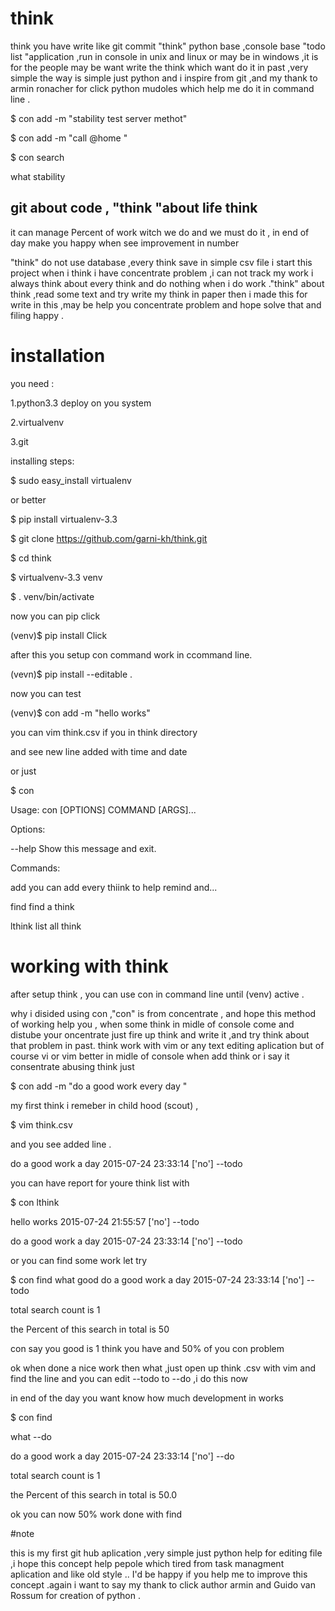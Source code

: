 # think
think you have write like git commit 
"think" python base ,console base  "todo list "application ,run in console in unix and linux or may be in windows ,it is for the people may be want write the think which want do it in past ,very simple 
the way is simple just python and i inspire from git ,and my thank to  armin ronacher for click  python mudoles  which help me do it in command line .

$ con add -m "stability test server methot"

$ con add -m "call @home "

$ con search

what stability 

## git about code , "think "about life think  

it  can manage 
Percent of work witch we do and we must do it  , in end of day make you happy when see improvement in number  

"think" do not use database ,every think save in simple  csv  file 
i start this project when i think i have concentrate problem ,i can not  track my work i always think about every think and do nothing when i  do  work ."think" about think  ,read some text  and try write my  think in paper  then i made this for write in this ,may be help  you concentrate problem and hope solve that and filing happy .

# installation 

you need :

1.python3.3 deploy on you system 

2.virtualvenv

3.git

installing steps:

$ sudo easy_install virtualenv 

or better

$ pip install virtualenv-3.3

$ git clone https://github.com/garni-kh/think.git

$ cd think

$ virtualvenv-3.3 venv

$ . venv/bin/activate 

now you can pip click

(venv)$ pip install Click

after this you setup con command work in  ccommand line. 

(vevn)$ pip install --editable .

now you can test 

(venv)$ con add -m "hello works"

you can vim think.csv  if you in think directory 

and see new line added with time and date 

or just 

$ con

Usage: con [OPTIONS] COMMAND [ARGS]...

Options:

  --help  Show this message and exit.

Commands:

  add     you can add every thiink to help remind and...
  
  find    find a think
  
  lthink  list all think

# working with think 

after setup think , you can use con in command line until (venv) active .

why i disided using con ,"con"  is from  concentrate  , and hope  this method of working help you  , when some think in midle of console come and distube your  oncentrate  just  fire up think  and write  it  ,and  try  think about that problem in past. think work with vim or any  text editing  aplication but of course vi or vim better in midle of console when add think or i say it consentrate abusing think just

$ con add -m "do a good work every day "

my first think i remeber in child hood (scout) ,

$ vim think.csv 

and you see added line .

do a good work a day 2015-07-24 23:33:14 ['no'] --todo

you can have report for youre  think list  with

$  con lthink

hello works 2015-07-24 21:55:57 ['no'] --todo

do a good work a day 2015-07-24 23:33:14 ['no'] --todo

or you can find some work let  try 

$ con find
what good
do a good work a day 2015-07-24 23:33:14 ['no'] --todo

total search  count  is 1

the Percent of this search in total is 50

con say you good is 1  think you have   and  50%   of you   con   problem   

ok when done  a nice  work  then what ,just open up think .csv  with vim  and find  the line  and  you  can edit  --todo  to --do ,i do this now

in end of the day you want know how much  development in works  

$ con find

what --do

do a good work a day 2015-07-24 23:33:14 ['no'] --do

total search  count  is 1

the Percent of this search in total is 50.0 

ok you can now  50%  work done  with find  

#note

this is my first git hub aplication ,very simple just python help for editing file ,i hope this concept help  pepole  which tired from task managment aplication and like old style ..   I'd be happy  if you help me to improve  this  concept .again i want to say my thank to click author armin  and  Guido van Rossum   for creation of python   .  

